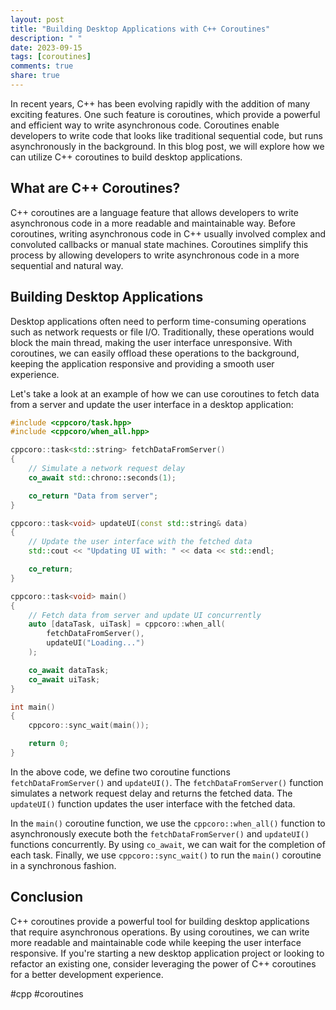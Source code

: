 ```yaml
---
layout: post
title: "Building Desktop Applications with C++ Coroutines"
description: " "
date: 2023-09-15
tags: [coroutines]
comments: true
share: true
---
```


In recent years, C++ has been evolving rapidly with the addition of many exciting features. One such feature is coroutines, which provide a powerful and efficient way to write asynchronous code. Coroutines enable developers to write code that looks like traditional sequential code, but runs asynchronously in the background. In this blog post, we will explore how we can utilize C++ coroutines to build desktop applications.

## What are C++ Coroutines?

C++ coroutines are a language feature that allows developers to write asynchronous code in a more readable and maintainable way. Before coroutines, writing asynchronous code in C++ usually involved complex and convoluted callbacks or manual state machines. Coroutines simplify this process by allowing developers to write asynchronous code in a more sequential and natural way.

## Building Desktop Applications

Desktop applications often need to perform time-consuming operations such as network requests or file I/O. Traditionally, these operations would block the main thread, making the user interface unresponsive. With coroutines, we can easily offload these operations to the background, keeping the application responsive and providing a smooth user experience.

Let's take a look at an example of how we can use coroutines to fetch data from a server and update the user interface in a desktop application:

```cpp
#include <cppcoro/task.hpp>
#include <cppcoro/when_all.hpp>

cppcoro::task<std::string> fetchDataFromServer()
{
    // Simulate a network request delay
    co_await std::chrono::seconds(1);

    co_return "Data from server";
}

cppcoro::task<void> updateUI(const std::string& data)
{
    // Update the user interface with the fetched data
    std::cout << "Updating UI with: " << data << std::endl;

    co_return;
}

cppcoro::task<void> main()
{
    // Fetch data from server and update UI concurrently
    auto [dataTask, uiTask] = cppcoro::when_all(
        fetchDataFromServer(),
        updateUI("Loading...")
    );

    co_await dataTask;
    co_await uiTask;
}

int main()
{
    cppcoro::sync_wait(main());

    return 0;
}
```

In the above code, we define two coroutine functions `fetchDataFromServer()` and `updateUI()`. The `fetchDataFromServer()` function simulates a network request delay and returns the fetched data. The `updateUI()` function updates the user interface with the fetched data.

In the `main()` coroutine function, we use the `cppcoro::when_all()` function to asynchronously execute both the `fetchDataFromServer()` and `updateUI()` functions concurrently. By using `co_await`, we can wait for the completion of each task. Finally, we use `cppcoro::sync_wait()` to run the `main()` coroutine in a synchronous fashion.

## Conclusion

C++ coroutines provide a powerful tool for building desktop applications that require asynchronous operations. By using coroutines, we can write more readable and maintainable code while keeping the user interface responsive. If you're starting a new desktop application project or looking to refactor an existing one, consider leveraging the power of C++ coroutines for a better development experience.

#cpp #coroutines